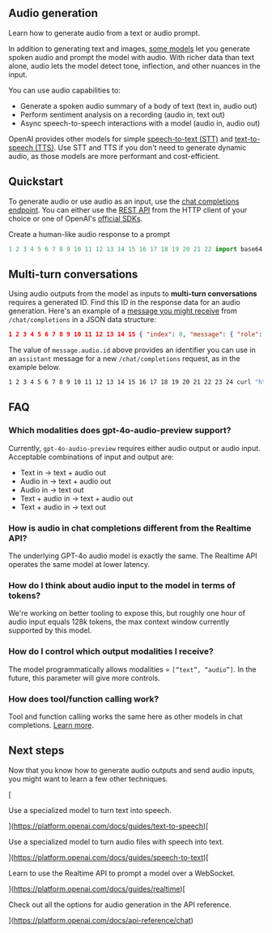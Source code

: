 ## Audio generation

Learn how to generate audio from a text or audio prompt.

In addition to generating text and images, [some models](https://platform.openai.com/docs/models) let you generate spoken audio and prompt the model with audio. With richer data than text alone, audio lets the model detect tone, inflection, and other nuances in the input.

You can use audio capabilities to:

-   Generate a spoken audio summary of a body of text (text in, audio out)
-   Perform sentiment analysis on a recording (audio in, text out)
-   Async speech-to-speech interactions with a model (audio in, audio out)

OpenAI provides other models for simple [speech-to-text (STT)](https://platform.openai.com/docs/guides/speech-to-text) and [text-to-speech (TTS)](https://platform.openai.com/docs/guides/text-to-speech). Use STT and TTS if you don't need to generate dynamic audio, as those models are more performant and cost-efficient.

## Quickstart

To generate audio or use audio as an input, use the [chat completions endpoint](https://platform.openai.com/docs/api-reference/chat/). You can either use the [REST API](https://platform.openai.com/docs/api-reference) from the HTTP client of your choice or one of OpenAI's [official SDKs](https://platform.openai.com/docs/libraries).

Create a human-like audio response to a prompt

```python
1 2 3 4 5 6 7 8 9 10 11 12 13 14 15 16 17 18 19 20 21 22 import base64 from openai import OpenAI client = OpenAI() completion = client.chat.completions.create( model="gpt-4o-audio-preview", modalities=["text", "audio"], audio={"voice": "alloy", "format": "wav"}, messages=[ { "role": "user", "content": "Is a golden retriever a good family dog?" } ] ) print(completion.choices[0]) wav_bytes = base64.b64decode(completion.choices[0].message.audio.data) with open("dog.wav", "wb") as f: f.write(wav_bytes)
```

## Multi-turn conversations

Using audio outputs from the model as inputs to **multi-turn conversations** requires a generated ID. Find this ID in the response data for an audio generation. Here's an example of a [message you might receive](https://platform.openai.com/docs/api-reference/chat/object#chat/object-choices) from `/chat/completions` in a JSON data structure:

```json
1 2 3 4 5 6 7 8 9 10 11 12 13 14 15 { "index": 0, "message": { "role": "assistant", "content": null, "refusal": null, "audio": { "id": "audio_abc123", "expires_at": 1729018505, "data": "<bytes omitted>", "transcript": "Yes, golden retrievers are known to be ..." } }, "finish_reason": "stop" }
```

The value of `message.audio.id` above provides an identifier you can use in an `assistant` message for a new `/chat/completions` request, as in the example below.

```bash
1 2 3 4 5 6 7 8 9 10 11 12 13 14 15 16 17 18 19 20 21 22 23 24 curl "https://api.openai.com/v1/chat/completions" \ -H "Content-Type: application/json" \ -H "Authorization: Bearer $OPENAI_API_KEY" \ -d '{ "model": "gpt-4o-audio-preview", "modalities": ["text", "audio"], "audio": { "voice": "alloy", "format": "wav" }, "messages": [ { "role": "user", "content": "Is a golden retriever a good family dog?" }, { "role": "assistant", "audio": { "id": "audio_abc123" } }, { "role": "user", "content": "Why do you say they are loyal?" } ] }'
```

## FAQ

### Which modalities does gpt-4o-audio-preview support?

Currently, `gpt-4o-audio-preview` requires either audio output or audio input. Acceptable combinations of input and output are:

-   Text in → text + audio out
-   Audio in → text + audio out
-   Audio in → text out
-   Text + audio in → text + audio out
-   Text + audio in → text out

### How is audio in chat completions different from the Realtime API?

The underlying GPT-4o audio model is exactly the same. The Realtime API operates the same model at lower latency.

### How do I think about audio input to the model in terms of tokens?

We're working on better tooling to expose this, but roughly one hour of audio input equals 128k tokens, the max context window currently supported by this model.

### How do I control which output modalities I receive?

The model programmatically allows modalities = `[“text”, “audio”]`. In the future, this parameter will give more controls.

### How does tool/function calling work?

Tool and function calling works the same here as other models in chat completions. [Learn more](https://platform.openai.com/docs/guides/function-calling).

## Next steps

Now that you know how to generate audio outputs and send audio inputs, you might want to learn a few other techniques.

[

Use a specialized model to turn text into speech.



](https://platform.openai.com/docs/guides/text-to-speech)[

Use a specialized model to turn audio files with speech into text.



](https://platform.openai.com/docs/guides/speech-to-text)[

Learn to use the Realtime API to prompt a model over a WebSocket.



](https://platform.openai.com/docs/guides/realtime)[

Check out all the options for audio generation in the API reference.



](https://platform.openai.com/docs/api-reference/chat)